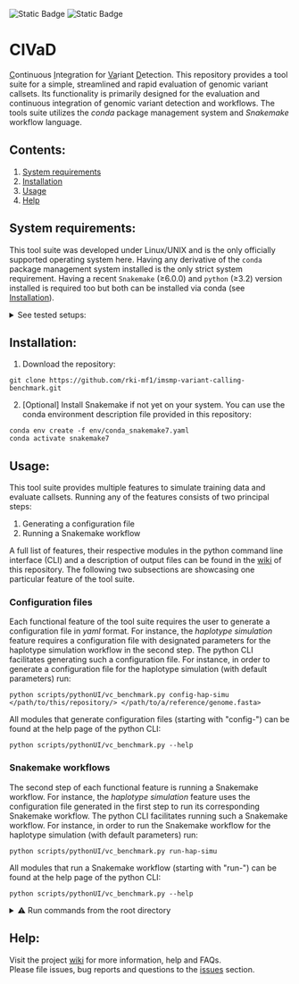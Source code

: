 ![Static Badge](https://img.shields.io/badge/requires-conda-blue)
![Static Badge](https://img.shields.io/badge/requires-snakemake-blue)

# CIVaD
<ins>C</ins>ontinuous <ins>I</ins>ntegration for <ins>Va</ins>riant <ins>D</ins>etection. This repository provides a tool suite for a simple, streamlined and rapid evaluation of genomic variant callsets. Its functionality is primarily designed for the evaluation and continuous integration of genomic variant detection and workflows. The tools suite utilizes the _conda_ package management system and _Snakemake_ workflow language.

## Contents:
1. [System requirements](#system-requirements)
2. [Installation](#installation)
3. [Usage](#usage)
4. [Help](#help)


## System requirements:

This tool suite was developed under Linux/UNIX and is the only officially supported operating system here.
Having any derivative of the `conda` package management system installed is the only strict system requirement.
Having a recent `Snakemake` (≥6.0.0) and `python` (≥3.2) version installed is required too but both can be installed via conda (see [Installation](#installation)).

<details><summary> See tested setups: </summary>
   
| Requirement | Tested with |
| --- | --- |
| 64 bits operating system | Ubuntu 20.04.5 LTS |
| [conda](https://docs.conda.io/en/latest/) | vers. 23.5.0 |
| [snakemake](https://snakemake.readthedocs.io/en/stable/) | vers. 7.25.3 |

</details>


## Installation:

1. Download the repository:
```
git clone https://github.com/rki-mf1/imsmp-variant-calling-benchmark.git
```

2. [Optional] Install Snakemake if not yet on your system. You can use the conda environment description file provided in this repository:
```
conda env create -f env/conda_snakemake7.yaml
conda activate snakemake7
```


## Usage:

This tool suite provides multiple features to simulate training data and evaluate callsets. 
Running any of the features consists of two principal steps:
   1. Generating a configuration file
   2. Running a Snakemake workflow

A full list of features, their respective modules in the python command line interface (CLI) and a description of output files can be found in the [wiki](https://github.com/rki-mf1/imsmp-variant-calling-benchmark/wiki) of this repository.
The following two subsections are showcasing one particular feature of the tool suite.

### Configuration files
Each functional feature of the tool suite requires the user to generate a configuration file in _yaml_ format.
For instance, the _haplotype simulation_ feature requires a configuration file with designated parameters for the haplotype simulation workflow in the second step.
The python CLI facilitates generating such a configuration file.
For instance, in order to generate a configuration file for the haplotype simulation (with default parameters) run:
```
python scripts/pythonUI/vc_benchmark.py config-hap-simu </path/to/this/repository/> </path/to/a/reference/genome.fasta>
```
All modules that generate configuration files (starting with "config-") can be found at the help page of the python CLI:
   
```
python scripts/pythonUI/vc_benchmark.py --help
```

### Snakemake workflows
The second step of each functional feature is running a Snakemake workflow.
For instance, the _haplotype simulation_ feature uses the configuration file generated in the first step to run its corresponding Snakemake workflow.
The python CLI facilitates running such a Snakemake workflow.
For instance, in order to run the Snakemake workflow for the haplotype simulation (with default parameters) run:
```
python scripts/pythonUI/vc_benchmark.py run-hap-simu
```
All modules that run a Snakemake workflow (starting with "run-") can be found at the help page of the python CLI:
```
python scripts/pythonUI/vc_benchmark.py --help
```

<details><summary>⚠️ Run commands from the root directory </summary>
Without further ado, please run the commands from a terminal at the top folder (root directory) of this repository.
Otherwise relative paths within the workflows might be invalid.
</details>


## Help:

Visit the project [wiki](https://github.com/rki-mf1/imsmp-variant-calling-benchmark/wiki) for more information, help and FAQs. <br>
Please file issues, bug reports and questions to the [issues](https://github.com/rki-mf1/imsmp-variant-calling-benchmark/issues) section.
